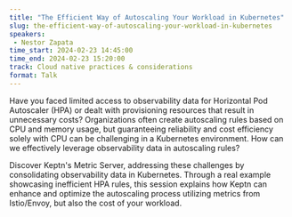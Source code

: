 ```yaml
---
title: "The Efficient Way of Autoscaling Your Workload in Kubernetes"
slug: the-efficient-way-of-autoscaling-your-workload-in-kubernetes
speakers:
 - Nestor Zapata
time_start: 2024-02-23 14:45:00
time_end: 2024-02-23 15:20:00
track: Cloud native practices & considerations
format: Talk
---
```


Have you faced limited access to observability data for Horizontal Pod Autoscaler (HPA) or dealt with provisioning resources that result in unnecessary costs? Organizations often create autoscaling rules based on CPU and memory usage, but guaranteeing reliability and cost efficiency solely with CPU can be challenging in a Kubernetes environment. How can we effectively leverage observability data in autoscaling rules?
 
 
 
 Discover Keptn's Metric Server, addressing these challenges by consolidating observability data in Kubernetes. Through a real example showcasing inefficient HPA rules, this session explains how Keptn can enhance and optimize the autoscaling process utilizing metrics from Istio/Envoy, but also the cost of your workload.